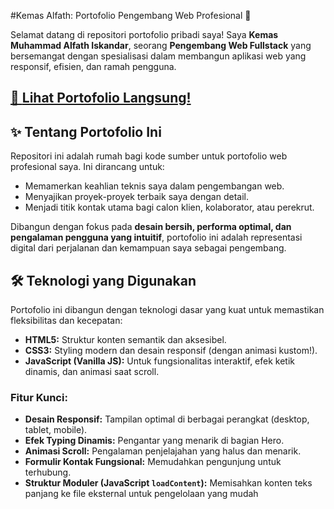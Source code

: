 #Kemas Alfath: Portofolio Pengembang Web Profesional 🚀

Selamat datang di repositori portofolio pribadi saya! Saya **Kemas Muhammad Alfath Iskandar**, seorang **Pengembang Web Fullstack** yang bersemangat dengan spesialisasi dalam membangun aplikasi web yang responsif, efisien, dan ramah pengguna. 

[🔗 **Lihat Portofolio Langsung!**](https://kemasmalfath.github.io/Portofolio_WEBSITE/)
--


## ✨ Tentang Portofolio Ini

Repositori ini adalah rumah bagi kode sumber untuk portofolio web profesional saya. Ini dirancang untuk:
* Memamerkan keahlian teknis saya dalam pengembangan web.
* Menyajikan proyek-proyek terbaik saya dengan detail.
* Menjadi titik kontak utama bagi calon klien, kolaborator, atau perekrut.

Dibangun dengan fokus pada **desain bersih, performa optimal, dan pengalaman pengguna yang intuitif**, portofolio ini adalah representasi digital dari perjalanan dan kemampuan saya sebagai pengembang.

## 🛠️ Teknologi yang Digunakan

Portofolio ini dibangun dengan teknologi dasar yang kuat untuk memastikan fleksibilitas dan kecepatan:

* **HTML5:** Struktur konten semantik dan aksesibel.
* **CSS3:** Styling modern dan desain responsif (dengan animasi kustom!).
* **JavaScript (Vanilla JS):** Untuk fungsionalitas interaktif, efek ketik dinamis, dan animasi saat scroll.

### Fitur Kunci:
* **Desain Responsif:** Tampilan optimal di berbagai perangkat (desktop, tablet, mobile).
* **Efek Typing Dinamis:** Pengantar yang menarik di bagian Hero.
* **Animasi Scroll:** Pengalaman penjelajahan yang halus dan menarik.
* **Formulir Kontak Fungsional:** Memudahkan pengunjung untuk terhubung.
* **Struktur Moduler (JavaScript `loadContent`):** Memisahkan konten teks panjang ke file eksternal untuk pengelolaan yang mudah


